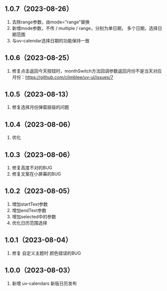 ## 1.0.7（2023-08-26）
1. 去除range参数，由mode="range"替换
2. 新增mode参数，不传 / multiple / range，分别为单日期， 多个日期，选择日期范围
3. 与uv-calendar选择日期的功能保持一致
## 1.0.6（2023-08-25）
1. 修复点击返回今天按钮时，monthSwitch方法回调参数返回月份不是当天对应月份：https://github.com/climblee/uv-ui/issues/7
## 1.0.5（2023-08-13）
1. 修复选择月份弹窗层级的问题
## 1.0.4（2023-08-06）
1. 优化
## 1.0.3（2023-08-06）
1. 修复高度不对的BUG
2. 修复文案在小屏幕的BUG
## 1.0.2（2023-08-05）
1. 增加startText参数
2. 增加endText参数
3. 增加selected中的参数
4. 优化日历范围选择
## 1.0.1（2023-08-04）
1. 修复 自定义主题时 颜色错误的BUG
## 1.0.0（2023-08-03）
1. 新增 uv-calendars 新版日历发布
